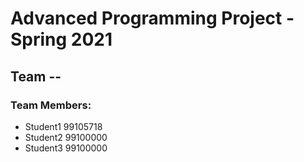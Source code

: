 # Advanced Programming Project - Spring 2021
## Team --

### Team Members:
- Student1 99105718
- Student2 99100000
- Student3 99100000
